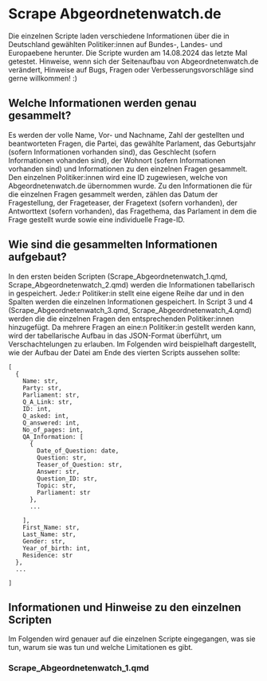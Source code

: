 # Scrape Abgeordnetenwatch.de
Die einzelnen Scripte laden verschiedene Informationen über die in Deutschland gewählten Politiker:innen auf Bundes-, Landes- und Europaebene herunter. Die Scripte wurden am 14.08.2024 das letzte Mal getestet. Hinweise, wenn sich der Seitenaufbau von Abgeordnetenwatch.de verändert, Hinweise auf Bugs, Fragen oder Verbesserungsvorschläge sind gerne willkommen! :)

## Welche Informationen werden genau gesammelt?
Es werden der volle Name, Vor- und Nachname, Zahl der gestellten und beantworteten Fragen, die Partei, das gewählte Parlament, das Geburtsjahr (sofern Informationen vorhanden sind), das Geschlecht (sofern Informationen vohanden sind), der Wohnort (sofern Informationen vorhanden sind) und Informationen zu den einzelnen Fragen gesammelt. Den einzelnen Politiker:innen wird eine ID zugewiesen, welche von Abgeordnetenwatch.de übernommen wurde. Zu den Informationen die für die einzelnen Fragen gesammelt werden, zählen das Datum der Fragestellung, der Frageteaser, der Fragetext (sofern vorhanden), der Antworttext (sofern vorhanden), das Fragethema, das Parlament in dem die Frage gestellt wurde sowie eine individuelle Frage-ID. 

## Wie sind die gesammelten Informationen aufgebaut?
In den ersten beiden Scripten (Scrape_Abgeordnetenwatch_1.qmd, Scrape_Abgeordnetenwatch_2.qmd) werden die Informationen tabellarisch in gespeichert. Jede:r Politiker:in stellt eine eigene Reihe dar und in den Spalten werden die einzelnen Informationen gespeichert. In Script 3 und 4 (Scrape_Abgeordnetenwatch_3.qmd, Scrape_Abgeordnetenwatch_4.qmd) werden die die einzelnen Fragen den entsprechenden Politiker:innen hinzugefügt. Da mehrere Fragen an eine:n Politiker:in gestellt werden kann, wird der tabellarische Aufbau in das JSON-Format überführt, um Verschachtelungen zu erlauben. 
Im Folgenden wird beispielhaft dargestellt, wie der Aufbau der Datei am Ende des vierten Scripts aussehen sollte:
```
[
  {
    Name: str,
    Party: str,
    Parliament: str,
    Q_A_Link: str,
    ID: int,
    Q_asked: int,
    Q_answered: int,
    No_of_pages: int,
    QA_Information: [
      {
        Date_of_Question: date,
        Question: str,
        Teaser_of_Question: str,
        Answer: str,
        Question_ID: str,
        Topic: str,
        Parliament: str
      },
      ...
      
    ],
    First_Name: str,
    Last_Name: str,
    Gender: str,
    Year_of_birth: int,
    Residence: str
  },
  ...

]
```
## Informationen und Hinweise zu den einzelnen Scripten
Im Folgenden wird genauer auf die einzelnen Scripte eingegangen, was sie tun, warum sie was tun und welche Limitationen es gibt.

### Scrape_Abgeordnetenwatch_1.qmd
